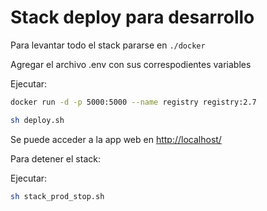 # Stack deploy para desarrollo


Para levantar todo el stack pararse en `./docker`

Agregar el archivo .env con sus correspodientes variables

Ejecutar:
```sh
docker run -d -p 5000:5000 --name registry registry:2.7

sh deploy.sh
```

Se puede acceder a la app web en [http://localhost/](http://localhost/)

Para detener el stack:

Ejecutar:
```sh
sh stack_prod_stop.sh
```
